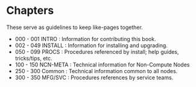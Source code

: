 # Chapters

These serve as guidelines to keep like-pages together.

- 000 - 001 INTRO    : Information for contributing this book.
- 002 - 049 INSTALL  : Information for installing and upgrading.
- 050 - 099 PROCS    : Procedures referenced by install; help guides, tricks/tips, etc.
- 100 - 150 NCN-META : Technical information for Non-Compute Nodes
- 250 - 300 Common   : Technical information common to all nodes.
- 300 - 350 MFG/SVC  : Procedures references by service teams.
